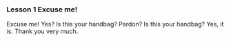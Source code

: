 ### Lesson 1   Excuse me!
<span title="原谅">Excuse</span> me!
Yes?
Is this your handbag?
<span title="原谅，请再说一遍">Pardon</span>?
Is this your handbag? 
Yes, it is.
Thank you very much.